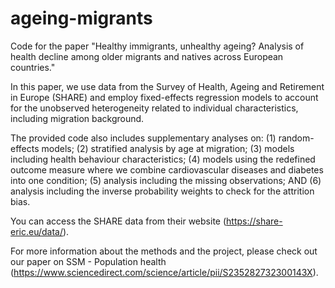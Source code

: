 # ageing-migrants
Code for the paper "Healthy immigrants, unhealthy ageing? Analysis of health decline among older migrants and natives across European countries."

In this paper, we use data from the Survey of Health, Ageing and Retirement in Europe (SHARE) and employ fixed-effects regression models to account for the unobserved heterogeneity related to individual characteristics, including migration background. 

The provided code also includes supplementary analyses on:
     (1) random-effects models;
     (2) stratified analysis by age at migration;
     (3) models including health behaviour characteristics;
     (4) models using the redefined outcome measure where we combine cardiovascular diseases and diabetes into one condition;
     (5) analysis including the missing observations; AND
     (6) analysis including the inverse probability weights to check for the attrition bias. 

You can access the SHARE data from their website (https://share-eric.eu/data/).

For more information about the methods and the project, please check out our paper on SSM - Population health (https://www.sciencedirect.com/science/article/pii/S235282732300143X).
